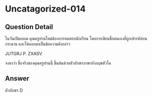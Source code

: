 # Uncatagorized-014
## Question Detail
ในวันเปิดเทอม คุณครูท่านใหม่ต้องการทดสอบนักเรียน โดยการเขียนชื่อตนเองที่ถูกเข้ารหัสบนกระดาน และได้ออกมาเป็นข้อความดังกล่าว

JUTGRJ P. ZXASV

จงหาว่า ชื่อจริงของคุณครูท่านนี้ ขึ้นต้นด้วยตัวอักษรภาษาอังกฤษตัวใด

## Answer
ตัวอักษร D
